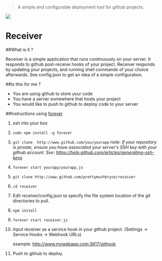 > A simple and configurable deployment tool for github projects.


![](http://i.imgur.com/3D1ou4b.jpg)

# Receiver

##What is it ?

Receiver is a simple application that runs continuously on your server. It responds to github post-receive hooks of your project. Receiver responds by updating your projects, and running shell commands of your choice afterwards. See config.json to get an idea of a simple configuration.

##Is this for me ?
- You are using github to store your code
- You have a server somewhere that hosts your project
- You would like to push to github to deploy code to your server

##Instructions using [forever](https://github.com/nodejitsu/forever)

1. ssh into your box

2. `sudo npm install -g forever`

3. `git clone  http://www.github.com/you/yourapp`
	_note: If your repository is private, ensure you have associated your server's SSH key with your github account. See: https://help.github.com/articles/generating-ssh-keys_

4. `forever start yourapp/yourapp.js`

5. `git clone http://www.github.com/prettymuchbryce/receiver`

6. `cd receiver`

7. Edit receiver/config.json to specify the file system location of the git directories to pull.

8. `npm install`

9. `forever start receiver.js`

10. Input receiver as a service hook in your github project. (Settings -> Service Hooks -> Webhook URLs)

	example: http://www.mywebapp.com:3617/githook


11. Push to github to deploy.
